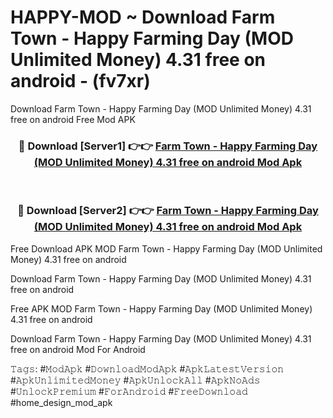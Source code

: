 # HAPPY-MOD ~ Download Farm Town - Happy Farming Day (MOD Unlimited Money) 4.31 free on android - (fv7xr)
Download Farm Town - Happy Farming Day (MOD Unlimited Money) 4.31 free on android Free Mod APK

<div align="center">
<h3>🔴 Download [Server1] 👉👉 <a href="https://apk-comot.site?title=Farm_Town_-_Happy_Farming_Day_(MOD_Unlimited_Money)_4.31_free_on_android">Farm Town - Happy Farming Day (MOD Unlimited Money) 4.31 free on android Mod Apk</a></h3><br>

<h3>🔴 Download [Server2] 👉👉 <a href="https://apk-comot.site?title=Farm_Town_-_Happy_Farming_Day_(MOD_Unlimited_Money)_4.31_free_on_android">Farm Town - Happy Farming Day (MOD Unlimited Money) 4.31 free on android Mod Apk</a></h3>
</div>


Free Download APK MOD Farm Town - Happy Farming Day (MOD Unlimited Money) 4.31 free on android

Download Farm Town - Happy Farming Day (MOD Unlimited Money) 4.31 free on android 

Free APK MOD Farm Town - Happy Farming Day (MOD Unlimited Money) 4.31 free on android 

Download Farm Town - Happy Farming Day (MOD Unlimited Money) 4.31 free on android Mod For Android

𝚃𝚊𝚐𝚜: #𝙼𝚘𝚍𝙰𝚙𝚔 #𝙳𝚘𝚠𝚗𝚕𝚘𝚊𝚍𝙼𝚘𝚍𝙰𝚙𝚔 #𝙰𝚙𝚔𝙻𝚊𝚝𝚎𝚜𝚝𝚅𝚎𝚛𝚜𝚒𝚘𝚗 #𝙰𝚙𝚔𝚄𝚗𝚕𝚒𝚖𝚒𝚝𝚎𝚍𝙼𝚘𝚗𝚎𝚢 #𝙰𝚙𝚔𝚄𝚗𝚕𝚘𝚌𝚔𝙰𝚕𝚕 #𝙰𝚙𝚔𝙽𝚘𝙰𝚍𝚜 #𝚄𝚗𝚕𝚘𝚌𝚔𝙿𝚛𝚎𝚖𝚒𝚞𝚖 #𝙵𝚘𝚛𝙰𝚗𝚍𝚛𝚘𝚒𝚍 #𝙵𝚛𝚎𝚎𝙳𝚘𝚠𝚗𝚕𝚘𝚊𝚍 #home_design_mod_apk